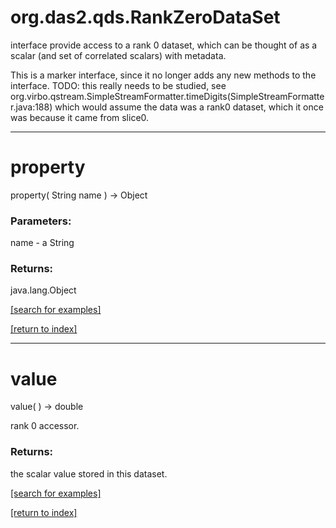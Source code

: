 # org.das2.qds.RankZeroDataSet

interface provide access to a rank 0 dataset, which can be thought of as
 a scalar (and set of correlated scalars) with metadata.

 This is a marker interface, since it no longer adds any new methods to the
 interface.  TODO: this really needs to be studied, see 
 org.virbo.qstream.SimpleStreamFormatter.timeDigits(SimpleStreamFormatter.java:188)
 which would assume the data was a rank0 dataset, which it once was because
 it came from slice0.

***
<a name="property"></a>
# property
property( String name ) &rarr; Object



### Parameters:
name - a String

### Returns:
java.lang.Object


<a href="https://github.com/autoplot/dev/search?q=property&unscoped_q=property">[search for examples]</a>

<a href="https://github.com/autoplot/documentation/blob/master/javadoc/index-all.md">[return to index]</a>

***
<a name="value"></a>
# value
value(  ) &rarr; double

rank 0 accessor.

### Returns:
the scalar value stored in this dataset.

<a href="https://github.com/autoplot/dev/search?q=value&unscoped_q=value">[search for examples]</a>

<a href="https://github.com/autoplot/documentation/blob/master/javadoc/index-all.md">[return to index]</a>


